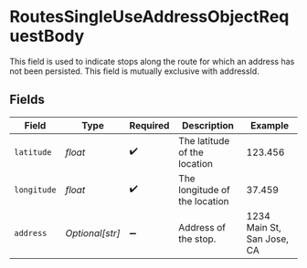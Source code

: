 # RoutesSingleUseAddressObjectRequestBody

This field is used to indicate stops along the route for which an address has not been persisted. This field is mutually exclusive with addressId.


## Fields

| Field                         | Type                          | Required                      | Description                   | Example                       |
| ----------------------------- | ----------------------------- | ----------------------------- | ----------------------------- | ----------------------------- |
| `latitude`                    | *float*                       | :heavy_check_mark:            | The latitude of the location  | 123.456                       |
| `longitude`                   | *float*                       | :heavy_check_mark:            | The longitude of the location | 37.459                        |
| `address`                     | *Optional[str]*               | :heavy_minus_sign:            | Address of the stop.          | 1234 Main St, San Jose, CA    |